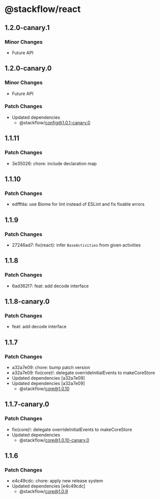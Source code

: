# @stackflow/react

## 1.2.0-canary.1

### Minor Changes

- Future API

## 1.2.0-canary.0

### Minor Changes

- Future API

### Patch Changes

- Updated dependencies
  - @stackflow/config@1.0.1-canary.0

## 1.1.11

### Patch Changes

- 3e35026: chore: include declaration map

## 1.1.10

### Patch Changes

- edfffda: use Biome for lint instead of ESLint and fix fixable errors

## 1.1.9

### Patch Changes

- 27246ad7: fix(react): infer `BaseActivities` from given activities

## 1.1.8

### Patch Changes

- 6ad362f7: feat: add decode interface

## 1.1.8-canary.0

### Patch Changes

- feat: add decode interface

## 1.1.7

### Patch Changes

- a32a7e09: chore: bump patch version
- a32a7e09: fix(core)!: delegate overrideInitialEvents to makeCoreStore
- Updated dependencies [a32a7e09]
- Updated dependencies [a32a7e09]
  - @stackflow/core@1.0.10

## 1.1.7-canary.0

### Patch Changes

- fix(core)!: delegate overrideInitialEvents to makeCoreStore
- Updated dependencies
  - @stackflow/core@1.0.10-canary.0

## 1.1.6

### Patch Changes

- e4c49cdc: chore: apply new release system
- Updated dependencies [e4c49cdc]
  - @stackflow/core@1.0.9
